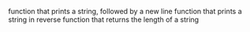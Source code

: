 function that prints a string, followed by a new line
function that prints a string in reverse
function that returns the length of a string
